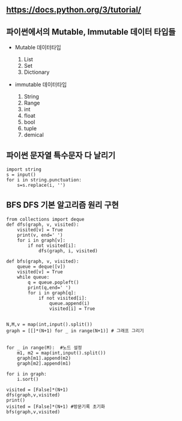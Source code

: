 ## https://docs.python.org/3/tutorial/

## 파이썬에서의 Mutable, Immutable 데이터 타입들
- Mutable 데이터타입
  1. List
  2. Set
  3. Dictionary

- immutable 데이터타입
  1. String
  2. Range
  3. int
  4. float
  5. bool
  6. tuple
  7. demical

## 파이썬 문자열 특수문자 다 날리기
```
import string
s = input()
for i in string.punctuation:
    s=s.replace(i, '')
```



## BFS DFS 기본 알고리즘 원리 구현

```
from collections import deque
def dfs(graph, v, visited):
    visited[v] = True
    print(v, end=' ')
    for i in graph[v]:
        if not visited[i]:
            dfs(graph, i, visited)

def bfs(graph, v, visited):
    queue = deque([v])
    visited[v] = True
    while queue:
        q = queue.popleft()
        print(q,end=' ')
        for i in graph[q]:
            if not visited[i]:
                queue.append(i)
                visited[i] = True


N,M,v = map(int,input().split())
graph = [[]*(N+1) for _ in range(N+1)] # 그래프 그리기


for _ in range(M):  #노드 설정
    m1, m2 = map(int,input().split())
    graph[m1].append(m2)
    graph[m2].append(m1)

for i in graph:
    i.sort()

visited = [False]*(N+1)
dfs(graph,v,visited)
print()
visited = [False]*(N+1) #방문기록 초기화
bfs(graph,v,visited)
```
